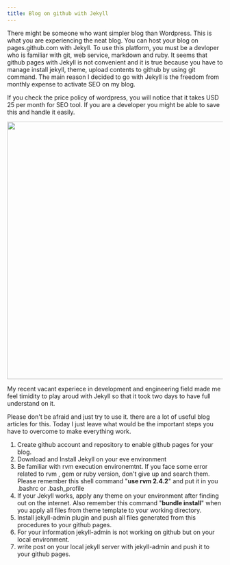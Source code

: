 ```yaml
---
title: Blog on github with Jekyll
---
```


There might be someone who want simpler blog than Wordpress. This is what you are experiencing the neat blog. You can host your blog on pages.github.com with Jekyll.  To use this platform, you must be a devloper who is familiar with git, web service, markdown and ruby.  It seems that github pages with Jekyll is not convenient and it is true because you have to manage install jekyll, theme, upload contents to github by using git command. The main reason I decided to go with Jekyll is the freedom from  monthly expense to activate SEO on my blog.

If you check the price policy of wordpress, you will notice that it takes USD 25 per month for SEO tool. If you are a developer you might be able to save this and handle it easily.

<img src="../../../../img/wordpress-price.png" width="600px" />


My recent vacant experiece in development and engineering field made me feel timidity to play aroud with Jekyll so that it took two days to have full understand on it.

Please don't be afraid and just try to use it. there are a lot of useful blog articles for this. Today I just leave what would be the important steps you have to overcome to make everything work.

1.  Create github account and repository to enable github pages for your blog.
2.  Download and Install Jekyll on your eve environment
3.  Be familiar with rvm execution environemtnt. If you face some error related to rvm , gem or ruby version, don't give up and search them. Please remember this shell command  "**use rvm 2.4.2**"  and put it in you .bashrc or .bash_profile
4.  If your Jekyll works,  apply any theme on your environment after finding out on the internet. Also remember this command "**bundle install**" when you apply all files from theme template to your working directory.
5.  Install jekyll-admin plugin and push all files generated from this procedures to your github pages. 
6.  For your information jekyll-admin is not working on github but on your local environment.
7.  write post on your local jekyll server with jekyll-admin and push it to your github pages.